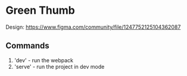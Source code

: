 # Green Thumb

Design: https://www.figma.com/community/file/1247752125104362087

## Commands
1. 'dev' - run the webpack
2. 'serve' - run the project in dev mode 